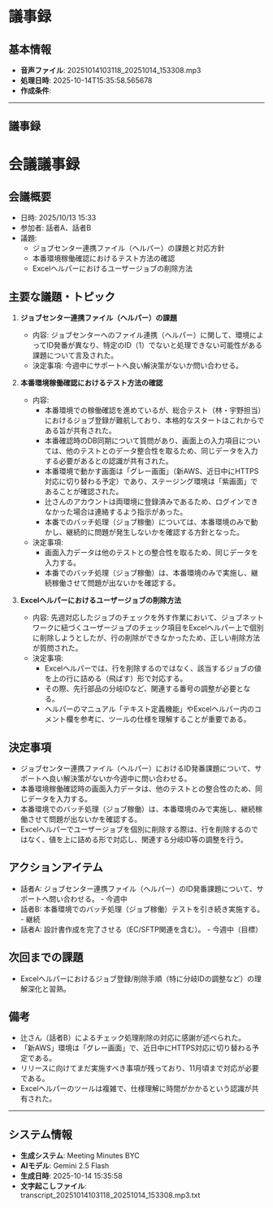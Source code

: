 # 議事録

## 基本情報

- **音声ファイル**: 20251014103118_20251014_153308.mp3
- **処理日時**: 2025-10-14T15:35:58.565678
- **作成条件**: 

---

## 議事録

# 会議議事録

## 会議概要
- 日時: 2025/10/13 15:33
- 参加者: 話者A、話者B
- 議題:
    - ジョブセンター連携ファイル（ヘルパー）の課題と対応方針
    - 本番環境稼働確認におけるテスト方法の確認
    - Excelヘルパーにおけるユーザージョブの削除方法

## 主要な議題・トピック
1.  **ジョブセンター連携ファイル（ヘルパー）の課題**
    - 内容: ジョブセンターへのファイル連携（ヘルパー）に関して、環境によってID発番が異なり、特定のID（1）でないと処理できない可能性がある課題について言及された。
    - 決定事項: 今週中にサポートへ良い解決策がないか問い合わせる。

2.  **本番環境稼働確認におけるテスト方法の確認**
    - 内容:
        - 本番環境での稼働確認を進めているが、総合テスト（林・宇野担当）におけるジョブ登録が難航しており、本格的なスタートはこれからである旨が共有された。
        - 本番確認時のDB同期について質問があり、画面上の入力項目については、他のテストとのデータ整合性を取るため、同じデータを入力する必要があるとの認識が共有された。
        - 本番環境で動かす画面は「グレー画面」（新AWS、近日中にHTTPS対応に切り替わる予定）であり、ステージング環境は「紫画面」であることが確認された。
        - 辻さんのアカウントは両環境に登録済みであるため、ログインできなかった場合は連絡するよう指示があった。
        - 本番でのバッチ処理（ジョブ稼働）については、本番環境のみで動かし、継続的に問題が発生しないかを確認する方針となった。
    - 決定事項:
        - 画面入力データは他のテストとの整合性を取るため、同じデータを入力する。
        - 本番でのバッチ処理（ジョブ稼働）は、本番環境のみで実施し、継続稼働させて問題が出ないかを確認する。

3.  **Excelヘルパーにおけるユーザージョブの削除方法**
    - 内容: 先週対応したジョブのチェックを外す作業において、ジョブネットワークに紐づくユーザージョブのチェック項目をExcelヘルパー上で個別に削除しようとしたが、行の削除ができなかったため、正しい削除方法が質問された。
    - 決定事項:
        - Excelヘルパーでは、行を削除するのではなく、該当するジョブの値を上の行に詰める（飛ばす）形で対応する。
        - その際、先行部品の分岐IDなど、関連する番号の調整が必要となる。
        - ヘルパーのマニュアル「テキスト定義機能」やExcelヘルパー内のコメント欄を参考に、ツールの仕様を理解することが重要である。

## 決定事項
- ジョブセンター連携ファイル（ヘルパー）におけるID発番課題について、サポートへ良い解決策がないか今週中に問い合わせる。
- 本番環境稼働確認時の画面入力データは、他のテストとの整合性のため、同じデータを入力する。
- 本番環境でのバッチ処理（ジョブ稼働）は、本番環境のみで実施し、継続稼働させて問題が出ないかを確認する。
- Excelヘルパーでユーザージョブを個別に削除する際は、行を削除するのではなく、値を上に詰める形で対応し、関連する分岐ID等の調整を行う。

## アクションアイテム
- 話者A: ジョブセンター連携ファイル（ヘルパー）のID発番課題について、サポートへ問い合わせる。 - 今週中
- 話者B: 本番環境でのバッチ処理（ジョブ稼働）テストを引き続き実施する。 - 継続
- 話者A: 設計書作成を完了させる（EC/SFTP関連を含む）。 - 今週中（目標）

## 次回までの課題
- Excelヘルパーにおけるジョブ登録/削除手順（特に分岐IDの調整など）の理解深化と習熟。

## 備考
- 辻さん（話者B）によるチェック処理削除の対応に感謝が述べられた。
- 「新AWS」環境は「グレー画面」で、近日中にHTTPS対応に切り替わる予定である。
- リリースに向けてまだ実施すべき事項が残っており、11月頃まで対応が必要である。
- Excelヘルパーのツールは複雑で、仕様理解に時間がかかるという認識が共有された。

---

## システム情報

- **生成システム**: Meeting Minutes BYC
- **AIモデル**: Gemini 2.5 Flash
- **生成日時**: 2025-10-14 15:35:58
- **文字起こしファイル**: transcript_20251014103118_20251014_153308.mp3.txt

